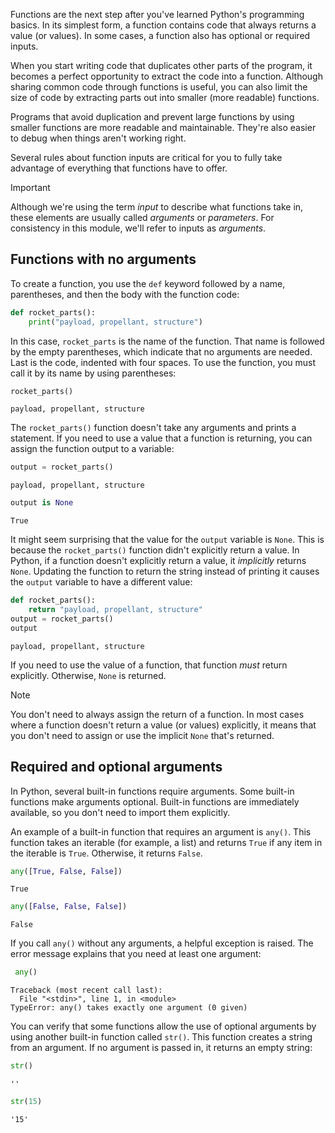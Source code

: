 Functions are the next step after you've learned Python's programming basics. In its simplest form, a function contains code that always returns a value (or values). In some cases, a function also has optional or required inputs.

When you start writing code that duplicates other parts of the program, it becomes a perfect opportunity to extract the code into a function. Although sharing common code through functions is useful, you can also limit the size of code by extracting parts out into smaller (more readable) functions.

Programs that avoid duplication and prevent large functions by using smaller functions are more readable and maintainable. They're also easier to debug when things aren't working right.

Several rules about function inputs are critical for you to fully take advantage of everything that functions have to offer.

> [!IMPORTANT]
> Although we're using the term _input_ to describe what functions take in, these elements are usually called *arguments* or *parameters*. For consistency in this module, we'll refer to inputs as _arguments_.

## Functions with no arguments

To create a function, you use the `def` keyword followed by a name, parentheses, and then the body with the function code:

```python
def rocket_parts():
    print("payload, propellant, structure")
```

In this case, `rocket_parts` is the name of the function. That name is followed by the empty parentheses, which indicate that no arguments are needed. Last is the code, indented with four spaces. To use the function, you must call it by its name by using parentheses:

```python
rocket_parts()
```

```Output
payload, propellant, structure
```

The `rocket_parts()` function doesn't take any arguments and prints a statement. If you need to use a value that a function is returning, you can assign the function output to a variable:

```python
output = rocket_parts()
```

```Output
payload, propellant, structure
```

```python
output is None
```

```Output
True
```

It might seem surprising that the value for the `output` variable is `None`. This is because the `rocket_parts()` function didn't explicitly return a value. In Python, if a function doesn't explicitly return a value, it _implicitly_ returns `None`. Updating the function to return the string instead of printing it causes the `output` variable to have a different value:

```python
def rocket_parts():
    return "payload, propellant, structure"
output = rocket_parts()
output
```

```Output
payload, propellant, structure
```

If you need to use the value of a function, that function _must_ return explicitly. Otherwise, `None` is returned.

> [!NOTE]
> You don't need to always assign the return of a function. In most cases where a function doesn't return a value (or values) explicitly, it means that you don't need to assign or use the implicit `None` that's returned.

## Required and optional arguments

In Python, several built-in functions require arguments. Some built-in functions make arguments optional. Built-in functions are immediately available, so you don't need to import them explicitly. 

An example of a built-in function that requires an argument is `any()`. This function takes an iterable (for example, a list) and returns `True` if any item in the iterable is `True`. Otherwise, it returns `False`. 

```python
any([True, False, False])
```

```Output
True
```

```python
any([False, False, False])
```

```Output
False
```

If you call `any()` without any arguments, a helpful exception is raised. The error message explains that you need at least one argument:

```python
 any()
```

```Output
Traceback (most recent call last):
  File "<stdin>", line 1, in <module>
TypeError: any() takes exactly one argument (0 given)
```

You can verify that some functions allow the use of optional arguments by using another built-in function called `str()`. This function creates a string from an argument. If no argument is passed in, it returns an empty string:

```python
str()
```

```Output
''
```

```python
str(15)
```

```Output
'15'
```
